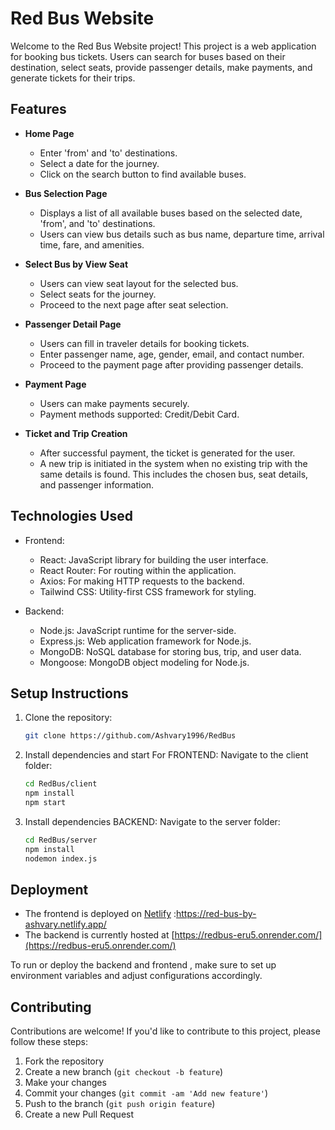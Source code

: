 # Red Bus Website

Welcome to the Red Bus Website project! This project is a web application for booking bus tickets. Users can search for buses based on their destination, select seats, provide passenger details, make payments, and generate tickets for their trips.

## Features

- **Home Page**
  - Enter 'from' and 'to' destinations.
  - Select a date for the journey.
  - Click on the search button to find available buses.

- **Bus Selection Page**
  - Displays a list of all available buses based on the selected date, 'from', and 'to' destinations.
  - Users can view bus details such as bus name, departure time, arrival time, fare, and amenities.

- **Select Bus by View Seat**
  - Users can view seat layout for the selected bus.
  - Select seats for the journey.
  - Proceed to the next page after seat selection.

- **Passenger Detail Page**
  - Users can fill in traveler details for booking tickets.
  - Enter passenger name, age, gender, email, and contact number.
  - Proceed to the payment page after providing passenger details.

- **Payment Page**
  - Users can make payments securely.
  - Payment methods supported: Credit/Debit Card.

- **Ticket and Trip Creation**
  - After successful payment, the ticket is generated for the user.
  - A new trip is initiated in the system when no existing trip with the same details is found. This includes the chosen bus, seat details, and passenger information.

## Technologies Used

- Frontend:
  - React: JavaScript library for building the user interface.
  - React Router: For routing within the application.
  - Axios: For making HTTP requests to the backend.
  - Tailwind CSS: Utility-first CSS framework for styling.

- Backend:
  - Node.js: JavaScript runtime for the server-side.
  - Express.js: Web application framework for Node.js.
  - MongoDB: NoSQL database for storing bus, trip, and user data.
  - Mongoose: MongoDB object modeling for Node.js.

## Setup Instructions

1. Clone the repository:
   ```sh
   git clone https://github.com/Ashvary1996/RedBus

2. Install dependencies and start
  For FRONTEND:
    Navigate to the client folder:
     ```sh 
     cd RedBus/client
     npm install
     npm start

3. 
   Install dependencies BACKEND:
     Navigate to the server folder:
     ```sh 
     cd RedBus/server
     npm install
     nodemon index.js

## Deployment

- The frontend is deployed on [Netlify](https://red-bus-by-ashvary.netlify.app/) :https://red-bus-by-ashvary.netlify.app/
- The backend is currently hosted at [https://redbus-eru5.onrender.com/](https://redbus-eru5.onrender.com/)

To run or deploy the backend and frontend , make sure to set up environment variables and adjust configurations accordingly.

## Contributing

Contributions are welcome! If you'd like to contribute to this project, please follow these steps:

1. Fork the repository
2. Create a new branch (`git checkout -b feature`)
3. Make your changes
4. Commit your changes (`git commit -am 'Add new feature'`)
5. Push to the branch (`git push origin feature`)
6. Create a new Pull Request
